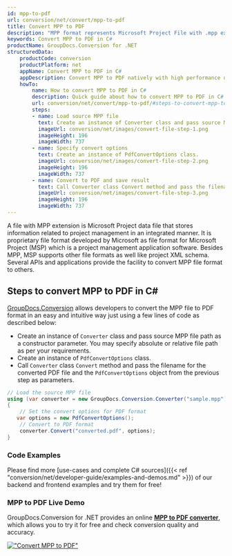 ```yaml
---
id: mpp-to-pdf
url: conversion/net/convert/mpp-to-pdf
title: Convert MPP to PDF
description: "MPP format represents Microsoft Project File with .mpp extension. Learn how to convert MPP to PDF file programmatically in C# language using GroupDocs.Conversion for .NET library."
keywords: Convert MPP to PDF in C#
productName: GroupDocs.Conversion for .NET
structuredData:
    productCode: conversion
    productPlatform: net
    appName: Convert MPP to PDF in C#
    appDescription: Convert MPP to PDF natively with high performance using C# language and server side GroupDocs.Conversion for .NET APIs, without the use of any software like Microsoft or Open Office.
    howTo:
        name: How to convert MPP to PDF in C# 
        description: Quick guide about how to convert MPP to PDF in C# with high performance and accuracy.
        url: conversion/net/convert/mpp-to-pdf/#steps-to-convert-mpp-to-pdf-in-c
        steps:
        - name: Load source MPP file 
          text: Create an instance of Converter class and pass source MPP file path as a constructor parameter. You may specify absolute or relative file path as per your requirements. 
          imageUrl: conversion/net/images/convert-file-step-1.png
          imageHeight: 196
          imageWidth: 737
        - name: Specify convert options 
          text: Create an instance of PdfConvertOptions class.
          imageUrl: conversion/net/images/convert-file-step-2.png
          imageHeight: 196
          imageWidth: 737
        - name: Convert to PDF and save result 
          text: Call Converter class Convert method and pass the filename for the converted HTML file and the PdfConvertOptions object from the previous step as parameters.
          imageUrl: conversion/net/images/convert-file-step-3.png
          imageHeight: 196
          imageWidth: 737
---
```


A file with MPP extension is Microsoft Project data file that stores information related to project management in an integrated manner. It is proprietary file format developed by Microsoft as file format for Microsoft Project (MSP) which is a project management application software. Besides MPP, MSP supports other file formats as well like project XML schema. Several APIs and applications provide the facility to convert MPP file format to others.

## Steps to convert MPP to PDF in C#

[GroupDocs.Conversion](https://products.groupdocs.com/conversion/net) allows developers to convert the MPP file to PDF format in an easy and intuitive way just using a few lines of code as described below:

* Create an instance of `Converter` class and pass source MPP file path as a constructor parameter. You may specify absolute or relative file path as per your requirements. 
* Create an instance of `PdfConvertOptions` class.
* Call `Converter` class `Convert` method and pass the filename for the converted PDF file and the `PdfConvertOptions` object from the previous step as parameters.

```csharp
// Load the source MPP file
using (var converter = new GroupDocs.Conversion.Converter("sample.mpp"))
{
    // Set the convert options for PDF format
   var options = new PdfConvertOptions();
    // Convert to PDF format
    converter.Convert("converted.pdf", options);
}
```

### Code Examples

Please find more [use-cases and complete C# sources]({{< ref "conversion/net/developer-guide/examples-and-demos.md" >}}) of our backend and frontend examples and try them for free!

### MPP to PDF Live Demo

GroupDocs.Conversion for .NET provides an online [**MPP to PDF converter**](https://products.groupdocs.app/conversion/mpp-to-pdf), which allows you to try it for free and check conversion quality and accuracy.

[!["Convert MPP to PDF"](conversion/net/images/convert-to-pdf/convert-mpp-to-pdf.png)](https://products.groupdocs.app/conversion/mpp-to-pdf)